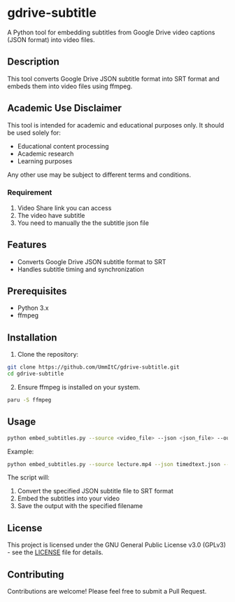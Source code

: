 # gdrive-subtitle

A Python tool for embedding subtitles from Google Drive video captions (JSON format) into video files.

## Description

This tool converts Google Drive JSON subtitle format into SRT format and embeds them into video files using ffmpeg.

## Academic Use Disclaimer

This tool is intended for academic and educational purposes only. It should be used solely for:
- Educational content processing
- Academic research
- Learning purposes

Any other use may be subject to different terms and conditions.

### Requirement

1. Video Share link you can access
2. The video have subtitle
3. You need to manually the the subtitle json file

## Features

- Converts Google Drive JSON subtitle format to SRT
- Handles subtitle timing and synchronization

## Prerequisites

- Python 3.x
- ffmpeg

## Installation

1. Clone the repository:

```bash
git clone https://github.com/UmmItC/gdrive-subtitle.git
cd gdrive-subtitle
```

2. Ensure ffmpeg is installed on your system.

```bash
paru -S ffmpeg
```

## Usage

```bash
python embed_subtitles.py --source <video_file> --json <json_file> --output <output_file>
```

Example:
```bash
python embed_subtitles.py --source lecture.mp4 --json timedtext.json --output lecture_with_subtitles.mp4
```

The script will:

1. Convert the specified JSON subtitle file to SRT format
2. Embed the subtitles into your video
3. Save the output with the specified filename

## License

This project is licensed under the GNU General Public License v3.0 (GPLv3) - see the [LICENSE](./LICENSE) file for details.

## Contributing

Contributions are welcome! Please feel free to submit a Pull Request.